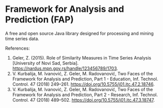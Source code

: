 # Framework for Analysis and Prediction (FAP)

A free and open source Java library designed for processing and mining time series data.

References:
1. Geler, Z. (2015). Role of Similarity Measures in Time Series Analysis [University of Novi Sad, Serbia]. https://nardus.mpn.gov.rs/handle/123456789/1703.
2. V. Kurbalija, M. Ivanović, Z. Geler, M. Radovanović, Two Faces of the Framework for Analysis and Prediction, Part 1 - Education, Inf. Technol. Control. 47 (2018) 249–261. https://doi.org/10.5755/j01.itc.47.2.18746.
3. V. Kurbalija, M. Ivanović, Z. Geler, M. Radovanović, Two Faces of the Framework for Analysis and Prediction, Part 2 - Research, Inf. Technol. Control. 47 (2018) 489–502. https://doi.org/10.5755/j01.itc.47.3.18747.
